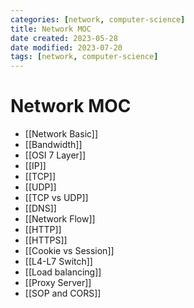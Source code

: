 ```yaml
---
categories: [network, computer-science]
title: Network MOC
date created: 2023-05-28
date modified: 2023-07-20
tags: [network, computer-science]
---
```


# Network MOC

 - [[Network Basic]]
 - [[Bandwidth]]
 - [[OSI 7 Layer]]
 - [[IP]]
 - [[TCP]]
 - [[UDP]]
 - [[TCP vs UDP]]
 - [[DNS]]
 - [[Network Flow]]
 - [[HTTP]]
 - [[HTTPS]]
 - [[Cookie vs Session]]
 - [[L4-L7 Switch]]
 - [[Load balancing]]
 - [[Proxy Server]]
 - [[SOP and CORS]]
